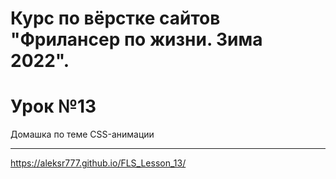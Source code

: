 # Курс по вёрстке сайтов "Фрилансер по жизни. Зима 2022". 
# Урок №13
Домашка по теме CSS-анимации <hr>
<https://aleksr777.github.io/FLS_Lesson_13/>
